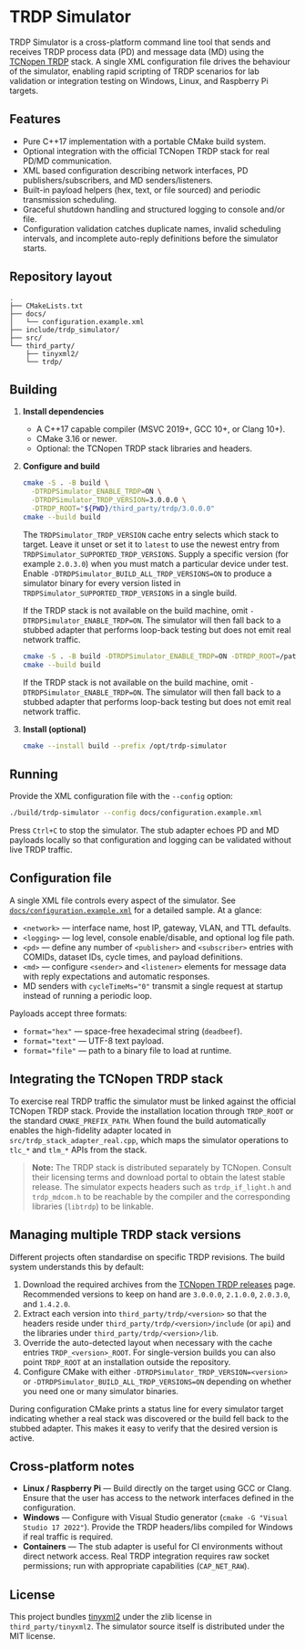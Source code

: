 # TRDP Simulator

TRDP Simulator is a cross-platform command line tool that sends and receives TRDP process data (PD) and message data (MD) using the [TCNopen TRDP](https://www.tcnopen.eu) stack. A single XML configuration file drives the behaviour of the simulator, enabling rapid scripting of TRDP scenarios for lab validation or integration testing on Windows, Linux, and Raspberry Pi targets.

## Features

- Pure C++17 implementation with a portable CMake build system.
- Optional integration with the official TCNopen TRDP stack for real PD/MD communication.
- XML based configuration describing network interfaces, PD publishers/subscribers, and MD senders/listeners.
- Built-in payload helpers (hex, text, or file sourced) and periodic transmission scheduling.
- Graceful shutdown handling and structured logging to console and/or file.
- Configuration validation catches duplicate names, invalid scheduling intervals, and incomplete auto-reply definitions before the
  simulator starts.

## Repository layout

```
.
├── CMakeLists.txt
├── docs/
│   └── configuration.example.xml
├── include/trdp_simulator/
├── src/
└── third_party/
    ├── tinyxml2/
    └── trdp/
```

## Building

1. **Install dependencies**
   - A C++17 capable compiler (MSVC 2019+, GCC 10+, or Clang 10+).
   - CMake 3.16 or newer.
   - Optional: the TCNopen TRDP stack libraries and headers.

2. **Configure and build**

    ```bash
    cmake -S . -B build \
      -DTRDPSimulator_ENABLE_TRDP=ON \
      -DTRDPSimulator_TRDP_VERSION=3.0.0.0 \
      -DTRDP_ROOT="${PWD}/third_party/trdp/3.0.0.0"
    cmake --build build
    ```

    The `TRDPSimulator_TRDP_VERSION` cache entry selects which stack to target. Leave it unset or set it to `latest` to use the newest entry from `TRDPSimulator_SUPPORTED_TRDP_VERSIONS`. Supply a specific version (for example `2.0.3.0`) when you must match a particular device under test. Enable `-DTRDPSimulator_BUILD_ALL_TRDP_VERSIONS=ON` to produce a simulator binary for every version listed in `TRDPSimulator_SUPPORTED_TRDP_VERSIONS` in a single build.

    If the TRDP stack is not available on the build machine, omit `-DTRDPSimulator_ENABLE_TRDP=ON`. The simulator will then fall back to a stubbed adapter that performs loop-back testing but does not emit real network traffic.
   ```bash
   cmake -S . -B build -DTRDPSimulator_ENABLE_TRDP=ON -DTRDP_ROOT=/path/to/trdp
   cmake --build build
   ```

   If the TRDP stack is not available on the build machine, omit `-DTRDPSimulator_ENABLE_TRDP=ON`. The simulator will then fall back to a stubbed adapter that performs loop-back testing but does not emit real network traffic.

3. **Install (optional)**

   ```bash
   cmake --install build --prefix /opt/trdp-simulator
   ```

## Running

Provide the XML configuration file with the `--config` option:

```bash
./build/trdp-simulator --config docs/configuration.example.xml
```

Press `Ctrl+C` to stop the simulator. The stub adapter echoes PD and MD payloads locally so that configuration and logging can be validated without live TRDP traffic.

## Configuration file

A single XML file controls every aspect of the simulator. See [`docs/configuration.example.xml`](docs/configuration.example.xml) for a detailed sample. At a glance:

- `<network>` — interface name, host IP, gateway, VLAN, and TTL defaults.
- `<logging>` — log level, console enable/disable, and optional log file path.
- `<pd>` — define any number of `<publisher>` and `<subscriber>` entries with COMIDs, dataset IDs, cycle times, and payload definitions.
- `<md>` — configure `<sender>` and `<listener>` elements for message data with reply expectations and automatic responses.
- MD senders with `cycleTimeMs="0"` transmit a single request at startup instead of running a periodic loop.

Payloads accept three formats:

- `format="hex"` — space-free hexadecimal string (`deadbeef`).
- `format="text"` — UTF-8 text payload.
- `format="file"` — path to a binary file to load at runtime.

## Integrating the TCNopen TRDP stack

To exercise real TRDP traffic the simulator must be linked against the official TCNopen TRDP stack. Provide the installation location through `TRDP_ROOT` or the standard `CMAKE_PREFIX_PATH`. When found the build automatically enables the high-fidelity adapter located in `src/trdp_stack_adapter_real.cpp`, which maps the simulator operations to `tlc_*` and `tlm_*` APIs from the stack.

> **Note:** The TRDP stack is distributed separately by TCNopen. Consult their licensing terms and download portal to obtain the latest stable release. The simulator expects headers such as `trdp_if_light.h` and `trdp_mdcom.h` to be reachable by the compiler and the corresponding libraries (`libtrdp`) to be linkable.

## Managing multiple TRDP stack versions

Different projects often standardise on specific TRDP revisions. The build system understands this by default:

1. Download the required archives from the [TCNopen TRDP releases](https://sourceforge.net/projects/tcnopen/files/TRDP/) page. Recommended versions to keep on hand are `3.0.0.0`, `2.1.0.0`, `2.0.3.0`, and `1.4.2.0`.
2. Extract each version into `third_party/trdp/<version>` so that the headers reside under `third_party/trdp/<version>/include` (or `api`) and the libraries under `third_party/trdp/<version>/lib`.
3. Override the auto-detected layout when necessary with the cache entries `TRDP_<version>_ROOT`. For single-version builds you can also point `TRDP_ROOT` at an installation outside the repository.
4. Configure CMake with either `-DTRDPSimulator_TRDP_VERSION=<version>` or `-DTRDPSimulator_BUILD_ALL_TRDP_VERSIONS=ON` depending on whether you need one or many simulator binaries.

During configuration CMake prints a status line for every simulator target indicating whether a real stack was discovered or the build fell back to the stubbed adapter. This makes it easy to verify that the desired version is active.

## Cross-platform notes

- **Linux / Raspberry Pi** — Build directly on the target using GCC or Clang. Ensure that the user has access to the network interfaces defined in the configuration.
- **Windows** — Configure with Visual Studio generator (`cmake -G "Visual Studio 17 2022"`). Provide the TRDP headers/libs compiled for Windows if real traffic is required.
- **Containers** — The stub adapter is useful for CI environments without direct network access. Real TRDP integration requires raw socket permissions; run with appropriate capabilities (`CAP_NET_RAW`).

## License

This project bundles [tinyxml2](https://github.com/leethomason/tinyxml2) under the zlib license in `third_party/tinyxml2`. The simulator source itself is distributed under the MIT license.
